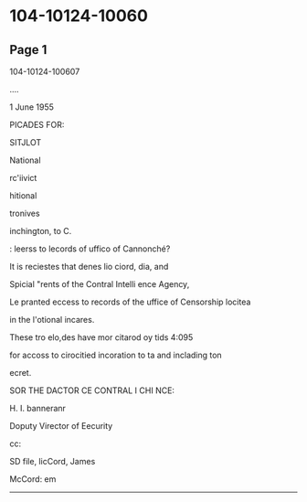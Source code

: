 # 104-10124-10060

## Page 1

104-10124-100607

....

1 June 1955

PICADES FOR:

SITJLOT

National

rc'iivict

hitional

tronives

inchington, to C.

: leerss to lecords of uffico of Cannonché?

It is reciestes that denes lio ciord, dia, and

Spicial "rents of the Contral Intelli ence Agency,

Le pranted eccess to records of the uffice of Censorship locitea

in the l'otional incares.

These tro elo,des have mor citarod oy tids 4:095

for accoss to cirocitied incoration to ta and inclading ton

ecret.

SOR THE DACTOR CE CONTRAL I CHI NCE:

H. I. banneranr

Doputy Virector of Eecurity

cc:

SD file, licCord, James

McCord: em

---

